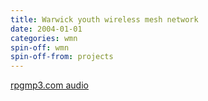 ```yaml
---
title: Warwick youth wireless mesh network
date: 2004-01-01
categories: wmn
spin-off: wmn
spin-off-from: projects
---
```

[rpgmp3.com audio](http://www.rpgmp3.com/ipb/topic/2652-mirroring-rpgmp3-mp3-on-a-lanwanman/)

